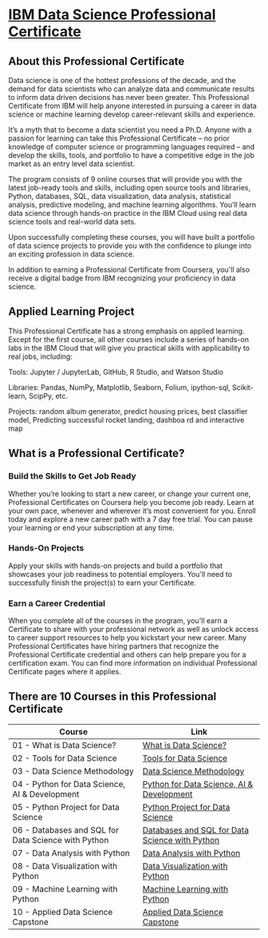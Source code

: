 # [IBM Data Science Professional Certificate](https://www.coursera.org/professional-certificates/ibm-data-science)
## About this Professional Certificate


Data science is one of the hottest professions of the decade, and the demand for data scientists who can analyze data and communicate results to inform data driven decisions has never been greater. This Professional Certificate from IBM will help anyone interested in pursuing a career in data science or machine learning develop career-relevant skills and experience. 

It’s a myth that to become a data scientist you need a Ph.D. Anyone with a passion for learning can take this Professional Certificate – no prior knowledge of computer science or programming languages required – and develop the skills, tools, and portfolio to have a competitive edge in the job market as an entry level data scientist.

The program consists of 9 online courses that will provide you with the latest job-ready tools and skills, including open source tools and libraries, Python, databases, SQL, data visualization, data analysis, statistical analysis, predictive modeling, and machine learning algorithms. You’ll learn data science through hands-on practice in the IBM Cloud using real data science tools and real-world data sets.

Upon successfully completing these courses, you will have built a portfolio of data science projects to provide you with the confidence to plunge into an exciting profession in data science.

In addition to earning a Professional Certificate from Coursera, you'll also receive a digital badge from IBM recognizing your proficiency in data science. 

## Applied Learning Project

This Professional Certificate has a strong emphasis on applied learning. Except for the first course, all other courses include a series of hands-on labs in the IBM Cloud that will give you practical skills with applicability to real jobs, including: 

Tools: Jupyter / JupyterLab, GitHub, R Studio, and Watson Studio 

Libraries: Pandas, NumPy, Matplotlib, Seaborn, Folium, ipython-sql, Scikit-learn, ScipPy, etc. 

Projects: random album generator, predict housing prices, best classifier model, Predicting successful rocket landing, dashboa rd and interactive map

## What is a Professional Certificate?
### Build the Skills to Get Job Ready

Whether you’re looking to start a new career, or change your current one, Professional Certificates on Coursera help you become job ready. Learn at your own pace, whenever and wherever it’s most convenient for you. Enroll today and explore a new career path with a 7 day free trial. You can pause your learning or end your subscription at any time.
### Hands-On Projects

Apply your skills with hands-on projects and build a portfolio that showcases your job readiness to potential employers. You'll need to successfully finish the project(s) to earn your Certificate.
### Earn a Career Credential

When you complete all of the courses in the program, you'll earn a Certificate to share with your professional network as well as unlock access to career support resources to help you kickstart your new career. Many Professional Certificates have hiring partners that recognize the Professional Certificate credential and others can help prepare you for a certification exam. You can find more information on individual Professional Certificate pages where it applies.


## There are 10 Courses in this Professional Certificate

| Course | Link |
| ----- | ----- |
| 01 - What is Data Science?  | [What is Data Science?](https://www.coursera.org/learn/what-is-datascience?specialization=ibm-data-science) |
| 02 - Tools for Data Science | [Tools for Data Science](https://www.coursera.org/learn/open-source-tools-for-data-science?specialization=ibm-data-science) |
| 03 - Data Science Methodology | [Data Science Methodology](https://www.coursera.org/learn/data-science-methodology?specialization=ibm-data-science) |
| 04 - Python for Data Science, AI & Development | [Python for Data Science, AI & Development](https://www.coursera.org/learn/python-for-applied-data-science-ai?specialization=ibm-data-science) |
| 05 - Python Project for Data Science | [Python Project for Data Science](https://www.coursera.org/learn/python-project-for-data-science?specialization=ibm-data-science) |
| 06 - Databases and SQL for Data Science with Python | [Databases and SQL for Data Science with Python](https://www.coursera.org/learn/sql-data-science?specialization=ibm-data-science) |
| 07 - Data Analysis with Python | [Data Analysis with Python](https://www.coursera.org/professional-certificates/ibm-data-science) |
| 08 - Data Visualization with Python | [Data Visualization with Python](https://www.coursera.org/learn/python-for-data-visualization?specialization=ibm-data-science) |
| 09 - Machine Learning with Python | [Machine Learning with Python](https://www.coursera.org/learn/machine-learning-with-python?specialization=ibm-data-science) |
| 10 - Applied Data Science Capstone | [Applied Data Science Capstone](https://www.coursera.org/learn/applied-data-science-capstone?specialization=ibm-data-science) |






